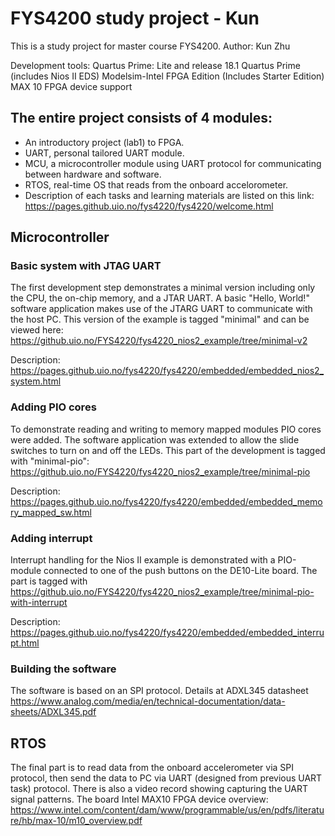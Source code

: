 # FYS4200 study project - Kun

This is a study project for master course FYS4200.
Author: Kun Zhu

Development tools:
Quartus Prime: Lite and release 18.1
Quartus Prime (includes Nios II EDS)
Modelsim-Intel FPGA Edition (Includes Starter Edition)
MAX 10 FPGA device support

## The entire project consists of 4 modules:

* An introductory project (lab1) to FPGA.
* UART, personal tailored UART module.
* MCU, a microcontroller module using UART protocol for communicating between hardware and software.
* RTOS, real-time OS that reads from the onboard accelorometer.
* Description of each tasks and learning materials are listed on this link:
<https://pages.github.uio.no/fys4220/fys4220/welcome.html>

## Microcontroller

### Basic system with JTAG UART 

The first development step demonstrates a minimal version including only the CPU, the on-chip memory, and a JTAR UART. A basic "Hello, World!" software application makes use of the JTARG UART to communicate with the host PC. This version of the example is tagged "minimal" and can be viewed here:
<https://github.uio.no/FYS4220/fys4220_nios2_example/tree/minimal-v2>

Description: <https://pages.github.uio.no/fys4220/fys4220/embedded/embedded_nios2_system.html>

### Adding PIO cores

To demonstrate reading and writing to memory mapped modules PIO cores were added. The software application was extended to allow the slide switches to turn on and off the LEDs. This part of the development is tagged with "minimal-pio":
<https://github.uio.no/FYS4220/fys4220_nios2_example/tree/minimal-pio>

Description: <https://pages.github.uio.no/fys4220/fys4220/embedded/embedded_memory_mapped_sw.html>

### Adding interrupt

Interrupt handling for the Nios II example is demonstrated with a PIO-module connected to one of the push buttons on the DE10-Lite board. The part is tagged with
<https://github.uio.no/FYS4220/fys4220_nios2_example/tree/minimal-pio-with-interrupt>

Description: <https://pages.github.uio.no/fys4220/fys4220/embedded/embedded_interrupt.html>

### Building the software

The software is based on an SPI protocol. Details at ADXL345 datasheet <https://www.analog.com/media/en/technical-documentation/data-sheets/ADXL345.pdf>

## RTOS

The final part is to read data from the onboard accelerometer via SPI protocol, then send the data to PC via UART (designed from previous UART task) protocol.
There is also a video record showing capturing the UART signal patterns.
The board Intel MAX10 FPGA device overview: <https://www.intel.com/content/dam/www/programmable/us/en/pdfs/literature/hb/max-10/m10_overview.pdf>
